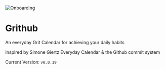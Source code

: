 ![Onboarding](https://user-images.githubusercontent.com/17406287/133293831-1a7ad821-5c03-4f37-91ad-340e91a0bd17.png)

# Grithub

An everyday Grit Calendar for achieving your daily habits

Inspired by Simone Giertz Everyday Calendar & the Github commit system

Current Version: `v0.0.19`

